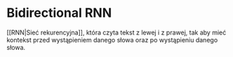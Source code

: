 # Bidirectional RNN

[[RNN|Sieć rekurencyjna]], która czyta tekst z lewej i z prawej, tak aby mieć kontekst przed wystąpieniem danego słowa oraz po wystąpieniu danego słowa.


